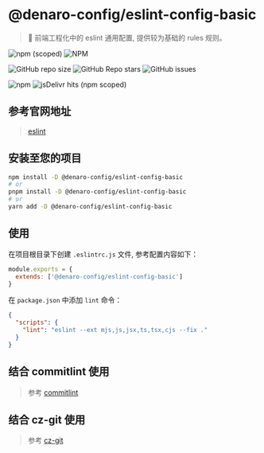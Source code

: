 # @denaro-config/eslint-config-basic

> :tada: 前端工程化中的 eslint 通用配置, 提供较为基础的 rules 规则。

![npm (scoped)](https://img.shields.io/npm/v/%40denaro-config/eslint-config-basic?link=https%3A%2F%2Fwww.npmjs.com%2Fpackage%2F%40vuepress-config%2Feslint-config-basic)
![NPM](https://img.shields.io/npm/l/%40denaro-config%2Feslint-config-basic?link=https%3A%2F%2Fgithub.com%2Fdenaro-org%2Ffrontend-engineering-config%2Fblob%2Fmain%2FLICENSE)

![GitHub repo size](https://img.shields.io/github/repo-size/denaro-org/frontend-engineering-config?link=https%3A%2F%2Fgithub.com%2Fdenaro-org%2Ffrontend-engineering-config)
![GitHub Repo stars](https://img.shields.io/github/stars/denaro-org/frontend-engineering-config?link=https%3A%2F%2Fgithub.com%2Fdenaro-org%2Ffrontend-engineering-config%2Fstargazers)
![GitHub issues](https://img.shields.io/github/issues/denaro-org/frontend-engineering-config?link=https%3A%2F%2Fgithub.com%2Fdenaro-org%2Ffrontend-engineering-config%2Fissues)

![npm](https://img.shields.io/npm/dw/%40denaro-config/eslint-config-basic?link=https%3A%2F%2Fwww.npmjs.com%2Fpackage%2F%40vuepress-config%2Feslint-config-basic)
![jsDelivr hits (npm scoped)](https://img.shields.io/jsdelivr/npm/hd/%40denaro-config%2Feslint-config-basic?link=https%3A%2F%2Fwww.jsdelivr.com%2Fpackage%2Fnpm%2F%40denaro-config%2Feslint-config-basic)

## 参考官网地址

> [eslint](https://eslint.org/)

## 安装至您的项目

```bash
npm install -D @denaro-config/eslint-config-basic
# or
pnpm install -D @denaro-config/eslint-config-basic
# or
yarn add -D @denaro-config/eslint-config-basic
```

## 使用

在项目根目录下创建 `.eslintrc.js` 文件, 参考配置内容如下：

```js
module.exports = {
  extends: ['@denaro-config/eslint-config-basic']
}
```

在 `package.json` 中添加 `lint` 命令：

```json
{
  "scripts": {
    "lint": "eslint --ext mjs,js,jsx,ts,tsx,cjs --fix ."
  }
}
```

## 结合 commitlint 使用

> 参考 [commitlint](../commitlint/README.md)

## 结合 cz-git 使用

> 参考 [cz-git](../cz-git/README.md)
